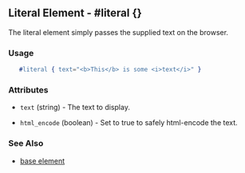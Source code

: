 

## Literal Element - #literal {}
  
  The literal element simply passes the supplied text on the browser.

### Usage

```erlang
   #literal { text="<b>This</b> is some <i>text</i>" }

```

### Attributes

   * `text` (string) - The text to display.

   * `html_encode` (boolean) - Set to true to safely html-encode the text.

### See Also

 *  [base element](./base.html)

 
